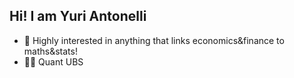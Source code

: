 ## Hi! I am Yuri Antonelli
- 📝 Highly interested in anything that links economics&finance to maths&stats! 
- 👨‍💻 Quant UBS

<!---
YuriAntonelli/YuriAntonelli is a ✨ special ✨ repository because its `README.md` (this file) appears on your GitHub profile.
You can click the Preview link to take a look at your changes.
--->
